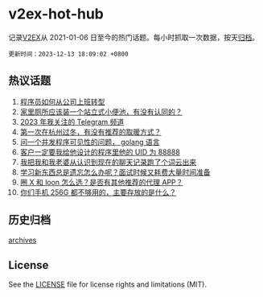 # v2ex-hot-hub

 记录[V2EX](https://www.v2ex.com/)从 2021-01-06 日至今的热门话题。每小时抓取一次数据，按天[归档](archives)。

`更新时间：2023-12-13 18:09:02 +0800`

## 热议话题

1. [程序员如何从公司上班转型](https://www.v2ex.com/t/1000000)
1. [家里厕所应该装一个站立式小便池，有没有认同的？](https://www.v2ex.com/t/999785)
1. [2023 年我关注的 Telegram 频道](https://www.v2ex.com/t/999882)
1. [第一次在杭州过冬，有没有推荐的取暖方式？](https://www.v2ex.com/t/999921)
1. [问一个并发程序可见性的问题， golang 语言](https://www.v2ex.com/t/999936)
1. [客户一定要我给他设计的程序里他的 UID 为 88888](https://www.v2ex.com/t/999917)
1. [我把我和我老婆从认识到现在的聊天记录跑了个词云出来](https://www.v2ex.com/t/999939)
1. [学习新东西总是遗忘怎么办呢？面试时候又耗费大量时间准备](https://www.v2ex.com/t/999853)
1. [圈 X 和 loon 怎么选？是否有其他推荐的代理 APP？](https://www.v2ex.com/t/999913)
1. [你们手机 256G 都不够用的，主要存放的是什么？](https://www.v2ex.com/t/999925)

## 历史归档

[archives](archives)

## License

See the [LICENSE](LICENSE) file for license rights and limitations (MIT).
